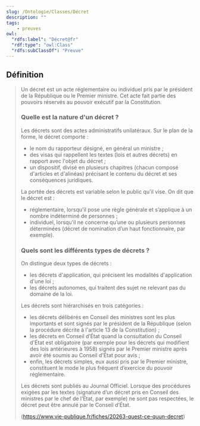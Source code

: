 ```yaml
---
slug: /Ontologie/Classes/Décret
description: ""
tags:
    - preuves
owl:
  "rdfs:label": "Décret@fr"
  "rdf:type": "owl:Class"
  "rdfs:subClassOf": "Preuve"
---
```


<OntologyTable frontMatter={frontMatter}/>

## Définition

> Un décret est un acte réglementaire ou individuel pris par le président de la République ou le Premier ministre. Cet acte fait partie des pouvoirs réservés au pouvoir exécutif par la Constitution.
>
> ### Quelle est la nature d'un décret ?
>
>Les décrets sont des actes administratifs unilatéraux. Sur le plan de la forme, le décret comporte :
>
> * le nom du rapporteur désigné, en général un ministre ;
> * des visas qui rappellent les textes (lois et autres décrets) en rapport avec l'objet du décret ;
> * un dispositif, divisé en plusieurs chapitres (chacun composé d'articles et d'alinéas) précisant le contenu du décret et ses conséquences juridiques.
>
> La portée des décrets est variable selon le public qu'il vise. On dit que le décret est :
>
> * réglementaire, lorsqu'il pose une règle générale et s’applique à un nombre indéterminé de personnes ;
> * individuel, lorsqu'il ne concerne qu’une ou plusieurs personnes déterminées (décret de nomination d’un haut fonctionnaire, par exemple).
>
> ### Quels sont les différents types de décrets ?
>
> On distingue deux types de décrets :
>
> * les décrets d'application, qui précisent les modalités d'application d'une loi ;
> * les décrets autonomes, qui traitent des sujet ne relevant pas du domaine de la loi.
>
> Les décrets sont hiérarchisés en trois catégories :
>
> * les décrets délibérés en Conseil des ministres sont les plus importants et sont signés par le président de la République (selon la procédure décrite à l'article 13 de la Constitution) ;
> * les décrets en Conseil d’État quand la consultation du Conseil d'État est obligatoire (par exemple pour les décrets qui modifient des lois antérieures à 1958) signés par le Premier ministre après avoir été soumis au Conseil d'État pour avis&nbsp;;
> * enfin, les décrets simples, eux aussi pris par le Premier ministre, constituent le mode le plus fréquent d’exercice du pouvoir réglementaire.
>
> Les décrets sont publiés au Journal Officiel. Lorsque des procédures exigées par les textes (signature d’un décret pris en Conseil des ministres par le chef de l’État, par exemple) ne sont pas respectées, le décret peut être annulé par le Conseil d’État.
>
> (<https://www.vie-publique.fr/fiches/20263-quest-ce-quun-decret>)
